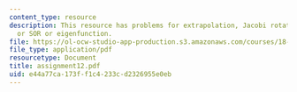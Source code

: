 ```yaml
---
content_type: resource
description: This resource has problems for extrapolation, Jacobi rotations, and Gauss-Seidel
  or SOR or eigenfunction.
file: https://ol-ocw-studio-app-production.s3.amazonaws.com/courses/18-330-introduction-to-numerical-analysis-spring-2004/e44a77ca173ff1c4233cd2326955e0eb_assignment12.pdf
file_type: application/pdf
resourcetype: Document
title: assignment12.pdf
uid: e44a77ca-173f-f1c4-233c-d2326955e0eb
---
```

